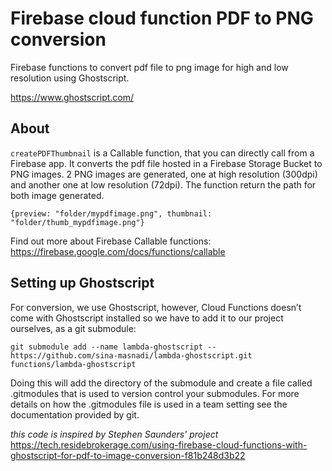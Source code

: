 # Firebase cloud function PDF to PNG conversion
Firebase functions to convert pdf file to png image for high and low resolution using Ghostscript.

https://www.ghostscript.com/

## About
`createPDFThumbnail` is a Callable function, that you can directly call from a Firebase app.
It converts the pdf file hosted in a Firebase Storage Bucket to PNG images.
2 PNG images are generated, one at high resolution (300dpi) and another one at low resolution (72dpi).
The function return the path for both image generated.
```
{preview: "folder/mypdfimage.png", thumbnail: "folder/thumb_mypdfimage.png"}
```
Find out more about Firebase Callable functions: 
https://firebase.google.com/docs/functions/callable

## Setting up Ghostscript
For conversion, we use Ghostscript, however, Cloud Functions doesn’t come with Ghostscript installed so we have to add it to our project ourselves, as a git submodule:

```git submodule add --name lambda-ghostscript -- https://github.com/sina-masnadi/lambda-ghostscript.git functions/lambda-ghostscript```

Doing this will add the directory of the submodule and create a file called .gitmodules that is used to version control your submodules. For more details on how the .gitmodules file is used in a team setting see the documentation provided by git.

*this code is inspired by Stephen Saunders' project*
https://tech.residebrokerage.com/using-firebase-cloud-functions-with-ghostscript-for-pdf-to-image-conversion-f81b248d3b22
